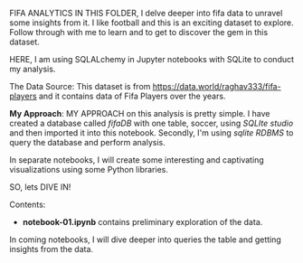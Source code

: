 
FIFA ANALYTICS
IN THIS FOLDER, I delve deeper into fifa data to unravel some insights from it. I like football and this is an exciting dataset to explore. Follow through with me to learn and to get to discover the gem in this dataset.

HERE, I am using SQLALchemy in Jupyter notebooks with SQLite to conduct my analysis.

The Data Source: This dataset is from https://data.world/raghav333/fifa-players and it contains data of Fifa Players over the years.


**My Approach**: MY APPROACH on this analysis is pretty simple. I have created a database called *fifaDB* with one table, soccer, using *SQLIte studio* and then imported it into this notebook. Secondly, I'm using *sqlite RDBMS* to query the database and perform analysis.

In separate notebooks, I will create some interesting and captivating visualizations using some Python libraries.

SO, lets DIVE IN!

Contents:
- **notebook-01.ipynb** contains preliminary exploration of the data.

In coming notebooks, I will dive deeper into queries the table and getting insights from the data.
